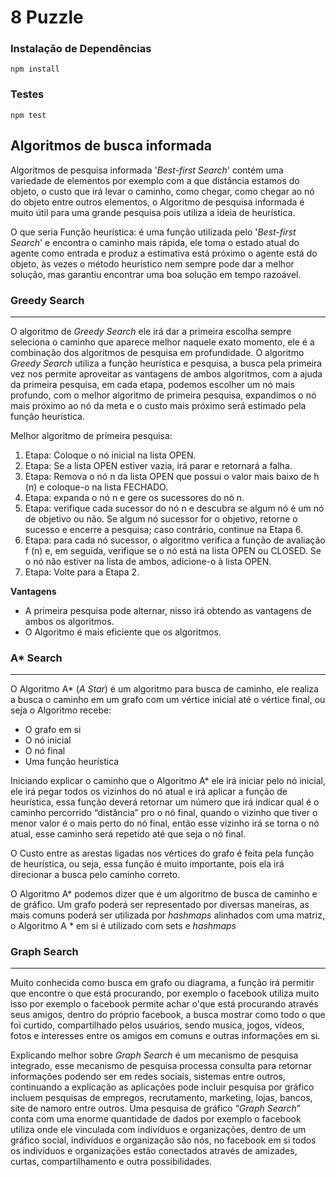 # 8 Puzzle

### Instalação de Dependências
```
npm install
```

### Testes
```
npm test
```

## Algoritmos de busca informada

Algoritmos de pesquisa informada '*Best-first Search*' contém uma variedade de elementos por exemplo com a que distância estamos do objeto, o custo que irá levar o caminho, como chegar, como chegar ao nó do objeto entre outros elementos, o Algoritmo de pesquisa informada é muito útil para uma grande pesquisa pois utiliza a ideia de heurística.

O que seria Função heurística: é uma função utilizada pelo '*Best-first Search*' e encontra o caminho mais rápida, ele toma o estado atual do agente como entrada e produz a estimativa está próximo o agente está do objeto, às vezes o método heurístico nem sempre pode dar a melhor solução, mas garantiu encontrar uma boa solução em tempo razoável.

 ### Greedy Search
 ---

O algoritmo de *Greedy Search* ele irá dar a primeira escolha sempre seleciona o caminho que aparece melhor naquele exato momento, ele é a combinação dos algoritmos de pesquisa em profundidade. O algoritmo *Greedy Search* utiliza a função heurística e pesquisa, a busca pela primeira vez nos permite aproveitar as vantagens de ambos algoritmos, com a ajuda da primeira pesquisa, em cada etapa, podemos escolher um nó mais profundo, com o melhor algoritmo de primeira pesquisa, expandimos o nó mais próximo ao nó da meta e o custo mais próximo será estimado pela função heurística.

Melhor algoritmo de primeira pesquisa:

 1. Etapa: Coloque o nó inicial na lista OPEN.
 2. Etapa: Se a lista OPEN estiver vazia, irá parar e retornará a falha.
 3. Etapa: Remova o nó n da lista OPEN que possui o valor mais baixo de h (n) e coloque-o na lista FECHADO.
 4. Etapa: expanda o nó n e gere os sucessores do nó n.
 5. Etapa: verifique cada sucessor do nó n e descubra se algum nó é um nó de objetivo ou não. Se algum nó sucessor for o objetivo, retorne o sucesso e encerre a pesquisa; caso contrário, continue na Etapa 6.
 6. Etapa: para cada nó sucessor, o algoritmo verifica a função de avaliação f (n) e, em seguida, verifique se o nó está na lista OPEN ou CLOSED. Se o nó não estiver na lista de ambos, adicione-o à lista OPEN.
 7. Etapa: Volte para a Etapa 2.

**Vantagens**

 - A primeira pesquisa pode alternar, nisso irá obtendo as vantagens de
   ambos os algoritmos. 
 - O Algoritmo é mais eficiente que os algoritmos.

### A* Search
---

O Algoritmo A* (*A Star*) é um algoritmo para busca de caminho, ele realiza a busca o caminho em um grafo com um vértice inicial até o vértice final, ou seja o Algoritmo recebe:

-   O grafo em si
-   O nó inicial
-   O nó final
-   Uma função heurística
    
Iniciando explicar o caminho que o Algoritmo A* ele irá iniciar pelo nó inicial, ele irá pegar todos os vizinhos do nó atual e irá aplicar a função de heurística, essa função deverá retornar um número que irá indicar qual é o caminho percorrido “distância” pro o nó final, quando o vizinho que tiver o menor valor é o mais perto do nó final, então esse vizinho irá se torna o nó atual, esse caminho será repetido até que seja o nó final.

O Custo entre as arestas ligadas nos vértices do grafo é feita pela função de heurística, ou seja, essa função é muito importante, pois ela irá direcionar a busca pelo caminho correto.

O Algoritmo A* podemos dizer que é um algoritmo de busca de caminho e de gráfico. Um grafo poderá ser representado por diversas maneiras, as mais comuns poderá ser utilizada por *hashmaps* alinhados com uma matriz, o Algoritmo A * em si é utilizado com sets e *hashmaps*

### Graph Search
---

Muito conhecida como busca em grafo ou diagrama, a função irá permitir que encontre o que está procurando, por exemplo o facebook utiliza muito isso por exemplo o facebook permite achar o'que está procurando através seus amigos, dentro do próprio facebook, a busca mostrar como todo o que foi curtido, compartilhado pelos usuários, sendo musica, jogos, vídeos, fotos e interesses entre os amigos em comuns e outras informações em si.

Explicando melhor sobre *Graph Search* é um mecanismo de pesquisa integrado, esse mecanismo de pesquisa processa consulta para retornar informações podendo ser em redes sociais, sistemas entre outros, continuando a explicação as aplicações pode incluir pesquisa por gráfico incluem pesquisas de empregos, recrutamento, marketing, lojas, bancos, site de namoro entre outros. Uma pesquisa de gráfico “*Graph Search*” conta com uma enorme quantidade de dados por exemplo o facebook utiliza onde ele vinculada com indivíduos e organizações, dentro de um gráfico social, indivíduos e organização são nós, no facebook em si todos os indivíduos e organizações estão conectados através de amizades, curtas, compartilhamento e outra possibilidades.
